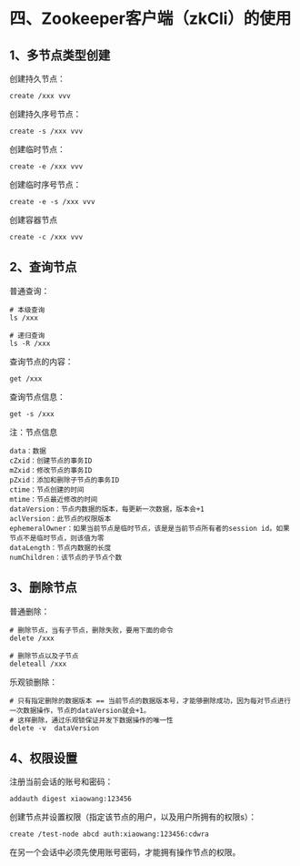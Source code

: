 # 四、Zookeeper客户端（zkCli）的使用

## 1、多节点类型创建

创建持久节点：
```text
create /xxx vvv
```

创建持久序号节点：
```text
create -s /xxx vvv
```

创建临时节点：
```text
create -e /xxx vvv
```

创建临时序号节点：
```text
create -e -s /xxx vvv
```

创建容器节点
```text
create -c /xxx vvv
```

## 2、查询节点

普通查询：
```text
# 本级查询
ls /xxx

# 递归查询
ls -R /xxx
```

查询节点的内容：
```text
get /xxx
```

查询节点信息：
```text
get -s /xxx
```

注：节点信息
```text
data：数据
cZxid：创建节点的事务ID
mZxid：修改节点的事务ID
pZxid：添加和删除子节点的事务ID
ctime：节点创建的时间
mtime：节点最近修改的时间
dataVersion：节点内数据的版本，每更新一次数据，版本会+1
aclVersion：此节点的权限版本
ephemeralOwner：如果当前节点是临时节点，该是是当前节点所有者的session id。如果节点不是临时节点，则该值为零
dataLength：节点内数据的长度
numChildren：该节点的子节点个数
```

## 3、删除节点

普通删除：
```text
# 删除节点，当有子节点，删除失败，要用下面的命令
delete /xxx

# 删除节点以及子节点
deleteall /xxx
```

乐观锁删除：
```text
# 只有指定删除的数据版本 == 当前节点的数据版本号，才能够删除成功，因为每对节点进行一次数据操作，节点的dataVersion就会+1。
# 这样删除，通过乐观锁保证并发下数据操作的唯一性
delete -v  dataVersion
```

## 4、权限设置
注册当前会话的账号和密码：
```text
addauth digest xiaowang:123456
```

创建节点并设置权限（指定该节点的用户，以及用户所拥有的权限s）：
```text
create /test-node abcd auth:xiaowang:123456:cdwra
```

在另一个会话中必须先使用账号密码，才能拥有操作节点的权限。
